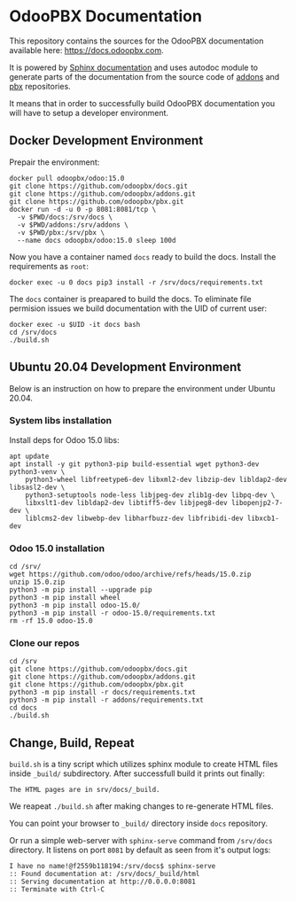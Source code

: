 # OdooPBX Documentation
This repository contains the sources for the OdooPBX documentation available here: https://docs.odoopbx.com.

It is powered by [Sphinx documentation](https://docs.odoopbx.com) and
uses autodoc module to generate parts of the documentation from the source code of [addons](https://github.com/odoopbx/addons) and [pbx](https://github.com/odoopbx/pbx) repositories.

It means that in order to successfully build OdooPBX documentation you will have to setup a developer environment.


## Docker Development Environment
Prepair the environment:
```
docker pull odoopbx/odoo:15.0
git clone https://github.com/odoopbx/docs.git
git clone https://github.com/odoopbx/addons.git
git clone https://github.com/odoopbx/pbx.git
docker run -d -u 0 -p 8081:8081/tcp \
  -v $PWD/docs:/srv/docs \
  -v $PWD/addons:/srv/addons \
  -v $PWD/pbx:/srv/pbx \
  --name docs odoopbx/odoo:15.0 sleep 100d
```

Now you have a container named `docs` ready to build the docs.
Install the requirements as `root`:
```
docker exec -u 0 docs pip3 install -r /srv/docs/requirements.txt
```

The `docs` container is preapared to build the docs.
To eliminate file permision issues we build documentation with the UID of current user:
```
docker exec -u $UID -it docs bash
cd /srv/docs
./build.sh
```


## Ubuntu 20.04 Development Environment
Below is an instruction on how to prepare the environment under Ubuntu 20.04.

### System libs installation
Install deps for Odoo 15.0 libs:
```
apt update
apt install -y git python3-pip build-essential wget python3-dev python3-venv \
    python3-wheel libfreetype6-dev libxml2-dev libzip-dev libldap2-dev libsasl2-dev \
    python3-setuptools node-less libjpeg-dev zlib1g-dev libpq-dev \
    libxslt1-dev libldap2-dev libtiff5-dev libjpeg8-dev libopenjp2-7-dev \
    liblcms2-dev libwebp-dev libharfbuzz-dev libfribidi-dev libxcb1-dev
```

### Odoo 15.0 installation
```
cd /srv/
wget https://github.com/odoo/odoo/archive/refs/heads/15.0.zip
unzip 15.0.zip
python3 -m pip install --upgrade pip
python3 -m pip install wheel
python3 -m pip install odoo-15.0/
python3 -m pip install -r odoo-15.0/requirements.txt
rm -rf 15.0 odoo-15.0
```
### Clone our repos
```
cd /srv
git clone https://github.com/odoopbx/docs.git
git clone https://github.com/odoopbx/addons.git
git clone https://github.com/odoopbx/pbx.git
python3 -m pip install -r docs/requirements.txt
python3 -m pip install -r addons/requirements.txt
cd docs
./build.sh
```

## Change, Build, Repeat
`build.sh` is a tiny script which utilizes sphinx module to create HTML files inside `_build/` subdirectory. After successfull build it prints out finally:
```
The HTML pages are in srv/docs/_build.
```

We reapeat `./build.sh` after making changes to re-generate HTML files.

You can point your browser to `_build/` directory inside `docs` repository.

Or run a simple web-server with `sphinx-serve` command from `/srv/docs` directory.
It listens on port `8081` by default as seen from it's output logs:

```
I have no name!@f2559b118194:/srv/docs$ sphinx-serve 
:: Found documentation at: /srv/docs/_build/html
:: Serving documentation at http://0.0.0.0:8081
:: Terminate with Ctrl-C
```
